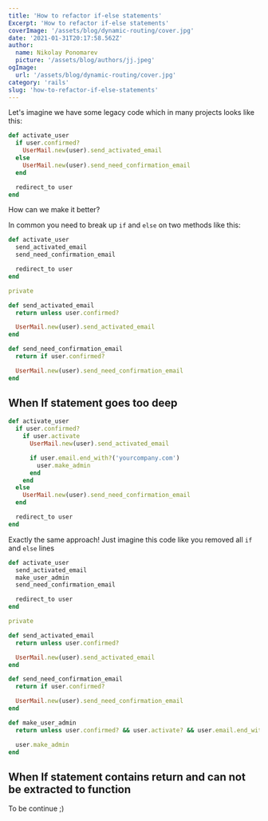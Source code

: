 ```yaml
---
title: 'How to refactor if-else statements'
Excerpt: 'How to refactor if-else statements'
coverImage: '/assets/blog/dynamic-routing/cover.jpg'
date: '2021-01-31T20:17:58.562Z'
author:
  name: Nikolay Ponomarev
  picture: '/assets/blog/authors/jj.jpeg'
ogImage:
  url: '/assets/blog/dynamic-routing/cover.jpg'
category: 'rails'
slug: 'how-to-refactor-if-else-statements'
---
```


Let's imagine we have some legacy code which in many projects looks
like this:

```ruby
def activate_user
  if user.confirmed?
    UserMail.new(user).send_activated_email
  else
    UserMail.new(user).send_need_confirmation_email
  end

  redirect_to user
end
```

How can we make it better?

In common you need to break up `if` and `else` on two methods like
this:

```ruby
def activate_user
  send_activated_email
  send_need_confirmation_email

  redirect_to user
end

private

def send_activated_email
  return unless user.confirmed?

  UserMail.new(user).send_activated_email
end

def send_need_confirmation_email
  return if user.confirmed?

  UserMail.new(user).send_need_confirmation_email
end
```

## When If statement goes too deep

```ruby
def activate_user
  if user.confirmed?
    if user.activate
      UserMail.new(user).send_activated_email

      if user.email.end_with?('yourcompany.com')
        user.make_admin
      end
    end
  else
    UserMail.new(user).send_need_confirmation_email
  end

  redirect_to user
end
```

Exactly the same approach! Just imagine this code like you removed all `if`
and `else` lines

```ruby
def activate_user
  send_activated_email
  make_user_admin
  send_need_confirmation_email

  redirect_to user
end

private

def send_activated_email
  return unless user.confirmed?

  UserMail.new(user).send_activated_email
end

def send_need_confirmation_email
  return if user.confirmed?

  UserMail.new(user).send_need_confirmation_email
end

def make_user_admin
  return unless user.confirmed? && user.activate? && user.email.end_with?('yourcompany.com')

  user.make_admin
end
```

## When If statement contains return and can not be extracted to function

To be continue ;)
